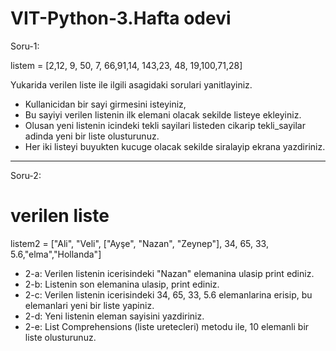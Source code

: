 # VIT-Python-3.Hafta odevi

Soru-1: 

listem = [2,12, 9, 50, 7, 66,91,14, 143,23, 48, 19,100,71,28]

Yukarida verilen liste ile ilgili asagidaki sorulari yanitlayiniz.
* Kullanicidan bir sayi girmesini isteyiniz,
* Bu sayiyi verilen listenin ilk elemani olacak sekilde listeye ekleyiniz.
* Olusan yeni listenin icindeki tekli sayilari listeden cikarip tekli_sayilar adinda yeni bir liste olusturunuz.
* Her iki listeyi buyukten kucuge olacak sekilde siralayip ekrana yazdiriniz.


-----------------------------------------------------------------------

Soru-2: 

# verilen liste
listem2 = ["Ali", "Veli", ["Ayşe", "Nazan", "Zeynep"], 34, 65, 33, 5.6,"elma","Hollanda"]


* 2-a: Verilen listenin icerisindeki "Nazan" elemanina ulasip print ediniz.
* 2-b: Listenin son elemanina ulasip, print ediniz.
* 2-c: Verilen listenin icerisindeki 34, 65, 33, 5.6 elemanlarina erisip, bu elemanlari yeni bir liste yapiniz.
* 2-d: Yeni listenin eleman sayisini yazdiriniz.
* 2-e: List Comprehensions (liste uretecleri) metodu ile, 10 elemanli bir liste olusturunuz. 





